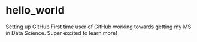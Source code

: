 # hello_world
Setting up GitHub
First time user of GitHub working towards getting my MS in Data Science.  Super excited to learn more!
